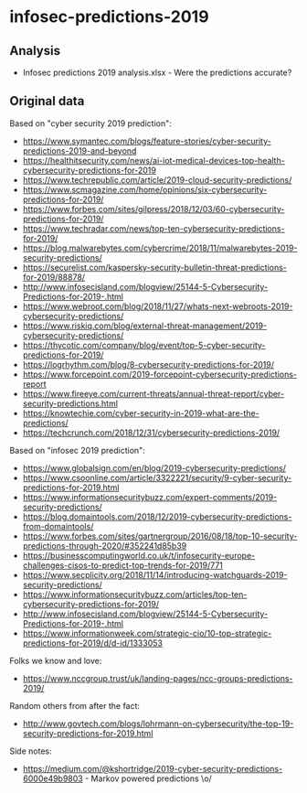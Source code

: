 # infosec-predictions-2019

## Analysis

* Infosec predictions 2019 analysis.xlsx - Were the predictions accurate?

## Original data

Based on "cyber security 2019 prediction":

* https://www.symantec.com/blogs/feature-stories/cyber-security-predictions-2019-and-beyond
* https://healthitsecurity.com/news/ai-iot-medical-devices-top-health-cybersecurity-predictions-for-2019
* https://www.techrepublic.com/article/2019-cloud-security-predictions/
* https://www.scmagazine.com/home/opinions/six-cybersecurity-predictions-for-2019/
* https://www.forbes.com/sites/gilpress/2018/12/03/60-cybersecurity-predictions-for-2019/
* https://www.techradar.com/news/top-ten-cybersecurity-predictions-for-2019/
* https://blog.malwarebytes.com/cybercrime/2018/11/malwarebytes-2019-security-predictions/
* https://securelist.com/kaspersky-security-bulletin-threat-predictions-for-2019/88878/
* http://www.infosecisland.com/blogview/25144-5-Cybersecurity-Predictions-for-2019-.html
* https://www.webroot.com/blog/2018/11/27/whats-next-webroots-2019-cybersecurity-predictions/
* https://www.riskiq.com/blog/external-threat-management/2019-cybersecurity-predictions/
* https://thycotic.com/company/blog/event/top-5-cyber-security-predictions-for-2019/
* https://logrhythm.com/blog/8-cybersecurity-predictions-for-2019/
* https://www.forcepoint.com/2019-forcepoint-cybersecurity-predictions-report
* https://www.fireeye.com/current-threats/annual-threat-report/cyber-security-predictions.html
* https://knowtechie.com/cyber-security-in-2019-what-are-the-predictions/
* https://techcrunch.com/2018/12/31/cybersecurity-predictions-2019/

Based on "infosec 2019 prediction":

* https://www.globalsign.com/en/blog/2019-cybersecurity-predictions/
* https://www.csoonline.com/article/3322221/security/9-cyber-security-predictions-for-2019.html
* https://www.informationsecuritybuzz.com/expert-comments/2019-security-predictions/
* https://blog.domaintools.com/2018/12/2019-cybersecurity-predictions-from-domaintools/
* https://www.forbes.com/sites/gartnergroup/2016/08/18/top-10-security-predictions-through-2020/#352241d85b39
* https://businesscomputingworld.co.uk/t/infosecurity-europe-challenges-cisos-to-predict-top-trends-for-2019/771
* https://www.secplicity.org/2018/11/14/introducing-watchguards-2019-security-predictions/
* https://www.informationsecuritybuzz.com/articles/top-ten-cybersecurity-predictions-for-2019/
* http://www.infosecisland.com/blogview/25144-5-Cybersecurity-Predictions-for-2019-.html
* https://www.informationweek.com/strategic-cio/10-top-strategic-predictions-for-2019/d/d-id/1333053

Folks we know and love:

* https://www.nccgroup.trust/uk/landing-pages/ncc-groups-predictions-2019/

Random others from after the fact:

* http://www.govtech.com/blogs/lohrmann-on-cybersecurity/the-top-19-security-predictions-for-2019.html

Side notes:

* https://medium.com/@kshortridge/2019-cyber-security-predictions-6000e49b9803 - Markov powered predictions \o/
